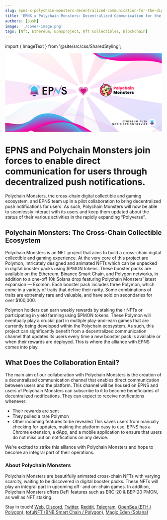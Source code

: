 ```yaml
---
slug: epns-x-polychain-monsters-decentralized-communication-for-the-digital-collectible-ecosystem
title: 'EPNS x Polychain Monsters: Decentralized Communication for the Digital Collectible Ecosystem'
authors: [push]
image: './cover-image.png'
tags: [Nft, Ethereum, Epnsproject, Nft Collectibles, Blockchain]
---
```

import { ImageText } from '@site/src/css/SharedStyling';

![Cover Image of EPNS x Polychain Monsters: Decentralized Communication for the Digital Collectible Ecosystem](./cover-image.png)

<!--customheaderpoint-->
# EPNS and Polychain Monsters join forces to enable direct communication for users through decentralized push notifications.

Polychain Monsters, the cross-chain digital collectible and gaming ecosystem, and EPNS team up in a pilot collaboration to bring decentralized push notifications for users. As such, Polychain Monsters will now be able to seamlessly interact with its users and keep them updated about the status of their various activities in the rapidly expanding “Polyverse”.

<!--truncate-->

## Polychain Monsters: The Cross-Chain Collectible Ecosystem
Polychain Monsters is an NFT project that aims to build a cross-chain digital collectible and gaming experience. At the very core of this project are Polymon, intricately designed and animated NFTs which can be unpacked in digital booster packs using $PMON tokens. These booster packs are available on the Ethereum, Binance Smart Chain, and Polygon networks, in addition to a one-off 10k Solana drop featuring Polychain Monsters’ latest expansion — Exomon. Each booster pack includes three Polymon, which come in a variety of traits that define their rarity. Some combinations of traits are extremely rare and valuable, and have sold on secondaries for over $100,000.

Polymon holders can earn weekly rewards by staking their NFTs or participating in yield farming using $PMON tokens. These Polymon will eventually play a crucial part in multiple play-and-earn games that are currently being developed within the Polychain ecosystem. As such, this project can significantly benefit from a decentralized communication channel that updates its users every time a new booster pack is available or when their rewards are deployed. This is where the alliance with EPNS comes into play.

## What Does the Collaboration Entail?
The main aim of our collaboration with Polychain Monsters is the creation of a decentralized communication channel that enables direct communication between users and the platform. This channel will be housed on EPNS and users of Polychain Monsters can subscribe to it to become beneficiaries of decentralized notifications. They can expect to receive notifications whenever:

- Their rewards are sent
- They pulled a rare Polymon
- Other incoming features to be revealed
This saves users from manually checking for updates, making the platform easy to use. EPNS has a Chrome extension, a dApp, and a mobile application to ensure that users do not miss out on notifications on any device.

We’re excited to strike this alliance with Polychain Monsters and hope to become an integral part of their operations.

### About Polychain Monsters
Polychain Monsters are beautifully animated cross-chain NFTs with varying scarcity, waiting to be discovered in digital booster packs. These NFTs will play an integral part in upcoming off- and on-chain games. In addition, Polychain Monsters offers DeFi features such as ERC-20 & BEP-20 PMON, as well as NFT staking.

Stay in touch! [Web](http://polychainmonsters.com/), [Discord](https://discord.gg/polychainmonsters), [Twitter](http://twitter.com/polychainmon), [Reddit](http://reddit.com/r/polychainmonsters), [Telegram](http://t.me/polychainmonsters), [OpenSea (ETH / Polygon)](https://opensea.io/assets/polychainmonsters), [tofuNFT (BNB Smart Chain / Polygon)](https://tofunft.com/collection/polychain-monsters/items), [Magic Eden (Solana)](https://magiceden.io/marketplace/exomon)




